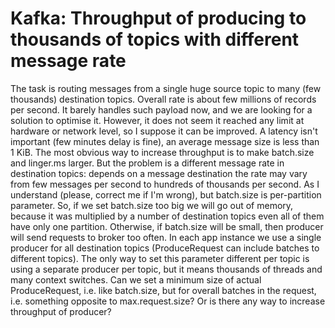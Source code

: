 
# Kafka: Throughput of producing to thousands of topics with different message rate

The task is routing messages from a single huge source topic to many (few thousands) destination topics. Overall rate is about few millions of records per second. It barely handles such payload now, and we are looking for a solution to optimise it. However, it does not seem it reached any limit at hardware or network level, so I suppose it can be improved. A latency isn't important (few minutes delay is fine), an average message size is less than 1 KiB.
The most obvious way to increase throughput is to make batch.size and linger.ms larger. But the problem is a different message rate in destination topics: depends on a message destination the rate may vary from few messages per second to hundreds of thousands per second.
As I understand (please, correct me if I'm wrong), but batch.size is per-partition parameter. So, if we set batch.size too big we will go out of memory, because it was multiplied by a number of destination topics even all of them have only one partition. Otherwise, if batch.size will be small, then producer will send requests to broker too often. In each app instance we use a single producer for all destination topics (ProduceRequest can include batches to different topics). The only way to set this parameter different per topic is using a separate producer per topic, but it means thousands of threads and many context switches.
Can we set a minimum size of actual ProduceRequest, i.e. like batch.size, but for overall batches in the request, i.e. something opposite to max.request.size?
Or is there any way to increase throughput of producer?

        